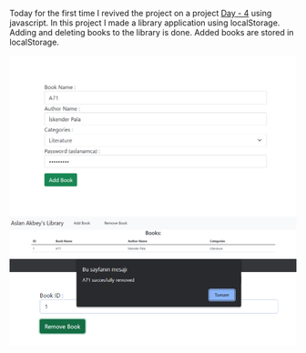 Today for the first time I revived the project on a project [Day - 4](https://github.com/MuhammedSGonul/React/tree/main/Learning/Day%20-%204) using javascript. In this project I made a library application using localStorage. 
Adding and deleting books to the library is done. Added books are stored in localStorage.
<br/>
<br/>
![alt text](https://raw.githubusercontent.com/MuhammedSGonul/React/main/Learning/Day%20-%205/1.png)
<br/>
![alt text](https://raw.githubusercontent.com/MuhammedSGonul/React/main/Learning/Day%20-%205/2.png)
<br/>
![alt text](https://raw.githubusercontent.com/MuhammedSGonul/React/main/Learning/Day%20-%205/3.png)
